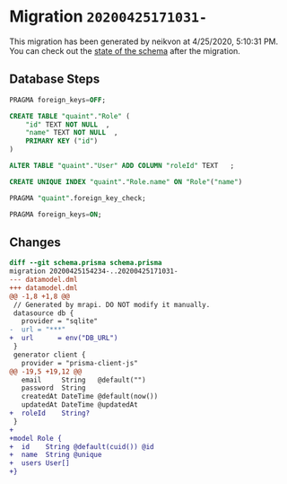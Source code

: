 # Migration `20200425171031-`

This migration has been generated by neikvon at 4/25/2020, 5:10:31 PM.
You can check out the [state of the schema](./schema.prisma) after the migration.

## Database Steps

```sql
PRAGMA foreign_keys=OFF;

CREATE TABLE "quaint"."Role" (
    "id" TEXT NOT NULL  ,
    "name" TEXT NOT NULL  ,
    PRIMARY KEY ("id")
) 

ALTER TABLE "quaint"."User" ADD COLUMN "roleId" TEXT   ;

CREATE UNIQUE INDEX "quaint"."Role.name" ON "Role"("name")

PRAGMA "quaint".foreign_key_check;

PRAGMA foreign_keys=ON;
```

## Changes

```diff
diff --git schema.prisma schema.prisma
migration 20200425154234-..20200425171031-
--- datamodel.dml
+++ datamodel.dml
@@ -1,8 +1,8 @@
 // Generated by mrapi. DO NOT modify it manually.
 datasource db {
   provider = "sqlite"
-  url = "***"
+  url      = env("DB_URL")
 }
 generator client {
   provider = "prisma-client-js"
@@ -19,5 +19,12 @@
   email     String   @default("")
   password  String
   createdAt DateTime @default(now())
   updatedAt DateTime @updatedAt
+  roleId    String?
 }
+
+model Role {
+  id    String @default(cuid()) @id
+  name  String @unique
+  users User[]
+}
```



